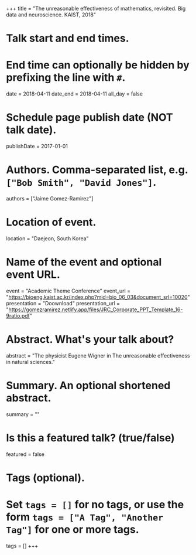 +++
title = "The unreasonable effectiveness of mathematics, revisited. Big data and neuroscience. KAIST, 2018"

# Talk start and end times.
# End time can optionally be hidden by prefixing the line with `#`.
date = 2018-04-11
date_end = 2018-04-11
all_day = false

# Schedule page publish date (NOT talk date).
publishDate = 2017-01-01

# Authors. Comma-separated list, e.g. `["Bob Smith", "David Jones"]`.
authors = ["Jaime Gomez-Ramirez"]

# Location of event.
location = "Daejeon, South Korea"

# Name of the event and optional event URL.
event = "Academic Theme Conference"
event_url = "https://bioeng.kaist.ac.kr/index.php?mid=bio_06_03&document_srl=10020"
presentation = "Doownload"
presentation_url = "https://gomezramirez.netlify.app/files/JRC_Corporate_PPT_Template_16-9ratio.pdf"

# Abstract. What's your talk about?
abstract = "The physicist Eugene Wigner in The unreasonable effectiveness in natural sciences."

# Summary. An optional shortened abstract.
summary = ""

# Is this a featured talk? (true/false)
featured = false




# Tags (optional).
# Set `tags = []` for no tags, or use the form `tags = ["A Tag", "Another Tag"]` for one or more tags.
tags = []
+++


